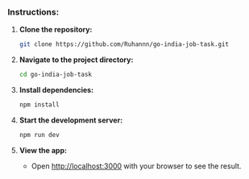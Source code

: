 ### Instructions:

1. **Clone the repository:**

   ```bash
   git clone https://github.com/Ruhannn/go-india-job-task.git
   ```

2. **Navigate to the project directory:**

   ```bash
   cd go-india-job-task
   ```

3. **Install dependencies:**

   ```bash
   npm install
   ```

4. **Start the development server:**

   ```bash
   npm run dev
   ```

5. **View the app:**

   - Open [http://localhost:3000](http://localhost:3000) with your browser to see the result.

